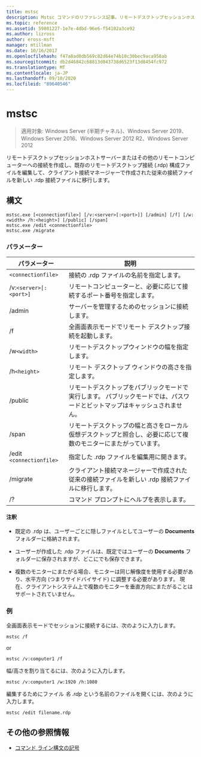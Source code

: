 ```yaml
---
title: mstsc
description: Mstsc コマンドのリファレンス記事。リモートデスクトップセッションホストサーバーまたはその他のリモートコンピューターへの接続を作成し、既存のリモートデスクトップ接続 (.rdp) 構成ファイルを編集して、クライアント接続マネージャーで作成された従来の接続ファイルを新しい .rdp 接続ファイルに移行します。
ms.topic: reference
ms.assetid: 59801227-1e7e-4dbd-96e6-f54102a3ce92
ms.author: lizross
author: eross-msft
manager: mtillman
ms.date: 10/16/2017
ms.openlocfilehash: f47a8ad0db569c82d64e74b10c30bec9aca958ab
ms.sourcegitcommit: db2d46842c68813d043738d6523f13d8454fc972
ms.translationtype: MT
ms.contentlocale: ja-JP
ms.lasthandoff: 09/10/2020
ms.locfileid: "89640546"
---
```

# <a name="mstsc"></a>mstsc

> 適用対象: Windows Server (半期チャネル)、Windows Server 2019、Windows Server 2016、Windows Server 2012 R2、Windows Server 2012

リモートデスクトップセッションホストサーバーまたはその他のリモートコンピューターへの接続を作成し、既存のリモートデスクトップ接続 (.rdp) 構成ファイルを編集して、クライアント接続マネージャーで作成された従来の接続ファイルを新しい .rdp 接続ファイルに移行します。

## <a name="syntax"></a>構文

```
mstsc.exe [<connectionfile>] [/v:<server>[:<port>]] [/admin] [/f] [/w:<width> /h:<height>] [/public] [/span]
mstsc.exe /edit <connectionfile>
mstsc.exe /migrate
```

### <a name="parameters"></a>パラメーター

| パラメーター | 説明 |
| --------- | ------------|
| `<connectionfile>` | 接続の .rdp ファイルの名前を指定します。 |
| /v:`<server>[:<port>]` | リモートコンピューターと、必要に応じて接続するポート番号を指定します。 |
| /admin | サーバーを管理するためのセッションに接続します。 |
| /f | 全画面表示モードでリモート デスクトップ接続を起動します。 |
| /w`<width>` | リモートデスクトップウィンドウの幅を指定します。 |
| /h`<height>` | リモート デスクトップ ウィンドウの高さを指定します。 |
| /public | リモートデスクトップをパブリックモードで実行します。 パブリックモードでは、パスワードとビットマップはキャッシュされません。 |
| /span | リモートデスクトップの幅と高さをローカル仮想デスクトップと照合し、必要に応じて複数のモニターにまたがっています。 |
| /edit `<connectionfile>` | 指定した .rdp ファイルを編集用に開きます。 |
| /migrate | クライアント接続マネージャーで作成された従来の接続ファイルを新しい .rdp 接続ファイルに移行します。 |
| /? | コマンド プロンプトにヘルプを表示します。 |

#### <a name="remarks"></a>注釈

- 既定の .rdp は、ユーザーごとに隠しファイルとしてユーザーの **Documents** フォルダーに格納されます。

- ユーザーが作成した .rdp ファイルは、既定ではユーザーの **Documents** フォルダーに保存されますが、どこにでも保存できます。

- 複数のモニターにまたがる場合、モニターは同じ解像度を使用する必要があり、水平方向 (つまりサイドバイサイド) に調整する必要があります。 現在、クライアントシステム上で複数のモニターを垂直方向にまたがることはサポートされていません。

### <a name="examples"></a>例

全画面表示モードでセッションに接続するには、次のように入力します。

```
mstsc /f
```
or
```
mstsc /v:computer1 /f
```
幅/高さを割り当てるには、次のように入力します。

```
mstsc /v:computer1 /w:1920 /h:1080
```
編集するためにファイル *名 .rdp* という名前のファイルを開くには、次のように入力します。

```
mstsc /edit filename.rdp
```

## <a name="additional-references"></a>その他の参照情報

- [コマンド ライン構文の記号](command-line-syntax-key.md)
